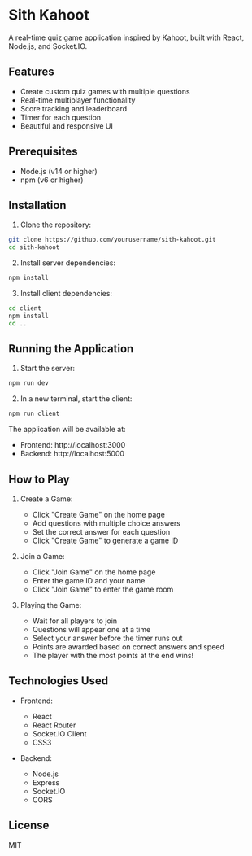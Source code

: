# Sith Kahoot

A real-time quiz game application inspired by Kahoot, built with React, Node.js, and Socket.IO.

## Features

- Create custom quiz games with multiple questions
- Real-time multiplayer functionality
- Score tracking and leaderboard
- Timer for each question
- Beautiful and responsive UI

## Prerequisites

- Node.js (v14 or higher)
- npm (v6 or higher)

## Installation

1. Clone the repository:
```bash
git clone https://github.com/yourusername/sith-kahoot.git
cd sith-kahoot
```

2. Install server dependencies:
```bash
npm install
```

3. Install client dependencies:
```bash
cd client
npm install
cd ..
```

## Running the Application

1. Start the server:
```bash
npm run dev
```

2. In a new terminal, start the client:
```bash
npm run client
```

The application will be available at:
- Frontend: http://localhost:3000
- Backend: http://localhost:5000

## How to Play

1. Create a Game:
   - Click "Create Game" on the home page
   - Add questions with multiple choice answers
   - Set the correct answer for each question
   - Click "Create Game" to generate a game ID

2. Join a Game:
   - Click "Join Game" on the home page
   - Enter the game ID and your name
   - Click "Join Game" to enter the game room

3. Playing the Game:
   - Wait for all players to join
   - Questions will appear one at a time
   - Select your answer before the timer runs out
   - Points are awarded based on correct answers and speed
   - The player with the most points at the end wins!

## Technologies Used

- Frontend:
  - React
  - React Router
  - Socket.IO Client
  - CSS3

- Backend:
  - Node.js
  - Express
  - Socket.IO
  - CORS

## License

MIT 